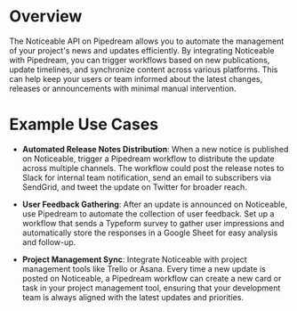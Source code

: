 # Overview

The Noticeable API on Pipedream allows you to automate the management of your project's news and updates efficiently. By integrating Noticeable with Pipedream, you can trigger workflows based on new publications, update timelines, and synchronize content across various platforms. This can help keep your users or team informed about the latest changes, releases or announcements with minimal manual intervention.

# Example Use Cases

- **Automated Release Notes Distribution**: When a new notice is published on Noticeable, trigger a Pipedream workflow to distribute the update across multiple channels. The workflow could post the release notes to Slack for internal team notification, send an email to subscribers via SendGrid, and tweet the update on Twitter for broader reach.

- **User Feedback Gathering**: After an update is announced on Noticeable, use Pipedream to automate the collection of user feedback. Set up a workflow that sends a Typeform survey to gather user impressions and automatically store the responses in a Google Sheet for easy analysis and follow-up.

- **Project Management Sync**: Integrate Noticeable with project management tools like Trello or Asana. Every time a new update is posted on Noticeable, a Pipedream workflow can create a new card or task in your project management tool, ensuring that your development team is always aligned with the latest updates and priorities.
